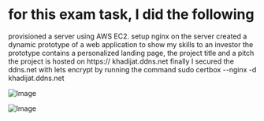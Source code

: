 # for this exam task, I did the following
provisioned a server using AWS EC2.
setup nginx on the server
created a dynamic prototype of a web application to show my skills to an investor 
the prototype contains a personalized landing page, the project title and a pitch
the project is hosted on https:// khadijat.ddns.net
finally I secured the ddns.net with lets encrypt by running the command sudo certbox --nginx -d khadijat.ddns.net


![Image](https://github.com/user-attachments/assets/d7a4a78d-1177-432c-9f74-838ab76e080d)


![Image](https://github.com/user-attachments/assets/f39dc1c6-b097-4209-9338-1556d13e4867)
